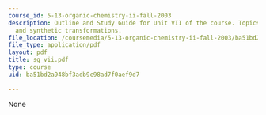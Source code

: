 ```yaml
---
course_id: 5-13-organic-chemistry-ii-fall-2003
description: Outline and Study Guide for Unit VII of the course. Topics include carbocations
  and synthetic transformations.
file_location: /coursemedia/5-13-organic-chemistry-ii-fall-2003/ba51bd2a948bf3adb9c98ad7f0aef9d7_sg_vii.pdf
file_type: application/pdf
layout: pdf
title: sg_vii.pdf
type: course
uid: ba51bd2a948bf3adb9c98ad7f0aef9d7

---
```

None